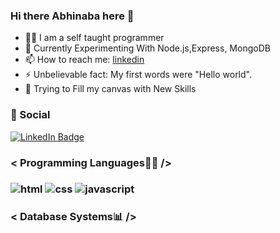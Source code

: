 ### Hi there Abhinaba here 👋

<ul>
  <li>👨‍💻 I am a self taught programmer</li>
  <li>🔭 Currently Experimenting With Node.js,Express, MongoDB</li>
  <li>
    📫 How to reach me:
    <a href="https://www.linkedin.com/in/abhinabadutta/">linkedin</a>
  </li>
  <li>⚡ Unbelievable fact: My first words were "Hello world".</li>
  <li>🎨 Trying to Fill my canvas with New Skills</li>
</ul>





<!--  -->
<h3>👨 Social</h3>

[![LinkedIn Badge](https://img.shields.io/badge/LinkedIn-Profile-informational?style=flat&logo=linkedin&logoColor=white&color=0D76A8)](https://www.linkedin.com/in/abhinabadutta/)


<h3>< Programming Languages👨‍💻 /><h3/>

<img
  src="https://img.shields.io/badge/HTML5-E34F26?style=for-the-badge&logo=html5&logoColor=white"
  alt="html"
/> <img
  src="https://img.shields.io/badge/CSS3-1572B6?style=for-the-badge&logo=css3&logoColor=white"
  alt="css"
/> <img
  src="https://img.shields.io/badge/JavaScript-323330?style=for-the-badge&logo=javascript&logoColor=F7DF1E"
  alt="javascript"
/>

<h3>
  < Database Systems📊 />
  <h3 />
